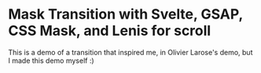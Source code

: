 # Mask Transition with Svelte, GSAP, CSS Mask, and Lenis for scroll

This is a demo of a transition that inspired me, in Olivier Larose's demo, but I made this demo myself :)
